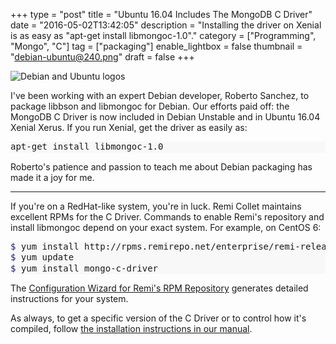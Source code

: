 +++
type = "post"
title = "Ubuntu 16.04 Includes The MongoDB C Driver"
date = "2016-05-02T13:42:05"
description = "Installing the driver on Xenial is as easy as \"apt-get install libmongoc-1.0\"."
category = ["Programming", "Mongo", "C"]
tag = ["packaging"]
enable_lightbox = false
thumbnail = "debian-ubuntu@240.png"
draft = false
+++

<p><img alt="Debian and Ubuntu logos" src="debian-ubuntu.png" /></p>
<p>I've been working with an expert Debian developer, Roberto Sanchez, to package libbson and libmongoc for Debian. Our efforts paid off: the MongoDB C Driver is now included in Debian Unstable and in Ubuntu 16.04 Xenial Xerus. If you run Xenial, get the driver as easily as:</p>
<div class="codehilite" style="background: #f8f8f8"><pre style="line-height: 125%">apt-get install libmongoc-1.0
</pre></div>


<p>Roberto's patience and passion to teach me about Debian packaging has made it a joy for me.</p>
<hr />
<p>If you're on a RedHat-like system, you're in luck. Remi Collet maintains excellent RPMs for the C Driver. Commands to enable Remi's repository and install libmongoc depend on your exact system. For example, on CentOS 6:</p>
<div class="codehilite" style="background: #f8f8f8"><pre style="line-height: 125%"><span style="color: #19177C">$ </span>yum install http://rpms.remirepo.net/enterprise/remi-release-6.rpm
<span style="color: #19177C">$ </span>yum update
<span style="color: #19177C">$ </span>yum install mongo-c-driver
</pre></div>


<p>The <a href="http://rpms.remirepo.net/wizard/">Configuration Wizard for Remi's RPM Repository</a> generates detailed instructions for your system.</p>
<p>As always, to get a specific version of the C Driver or to control how it's compiled, follow <a href="https://api.mongodb.org/c/current/installing.html">the installation instructions in our manual</a>.</p>
